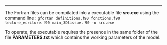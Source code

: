 -------
The Fortran files can be compilated into a executable file **src.exe** using the command line :
`gfortan definitions.f90 fonctions.f90 lecture_ecriture.f90 main_3Dtissue.f90 -o src.exe`

To operate, the executable requires the presence in the same folder of the file **PARAMETERS.txt** which contains the working parameters of the model.
